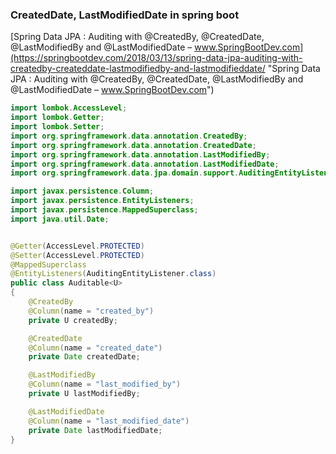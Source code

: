 ### CreatedDate, LastModifiedDate in spring boot


[Spring Data JPA : Auditing with @CreatedBy, @CreatedDate, @LastModifiedBy and @LastModifiedDate – www.SpringBootDev.com](https://springbootdev.com/2018/03/13/spring-data-jpa-auditing-with-createdby-createddate-lastmodifiedby-and-lastmodifieddate/ "Spring Data JPA : Auditing with @CreatedBy, @CreatedDate, @LastModifiedBy and @LastModifiedDate – www.SpringBootDev.com")




```java
import lombok.AccessLevel;
import lombok.Getter;
import lombok.Setter;
import org.springframework.data.annotation.CreatedBy;
import org.springframework.data.annotation.CreatedDate;
import org.springframework.data.annotation.LastModifiedBy;
import org.springframework.data.annotation.LastModifiedDate;
import org.springframework.data.jpa.domain.support.AuditingEntityListener;

import javax.persistence.Column;
import javax.persistence.EntityListeners;
import javax.persistence.MappedSuperclass;
import java.util.Date;


@Getter(AccessLevel.PROTECTED)
@Setter(AccessLevel.PROTECTED)
@MappedSuperclass
@EntityListeners(AuditingEntityListener.class)
public class Auditable<U>
{
    @CreatedBy
    @Column(name = "created_by")
    private U createdBy;

    @CreatedDate
    @Column(name = "created_date")
    private Date createdDate;

    @LastModifiedBy
    @Column(name = "last_modified_by")
    private U lastModifiedBy;

    @LastModifiedDate
    @Column(name = "last_modified_date")
    private Date lastModifiedDate;
}
```
